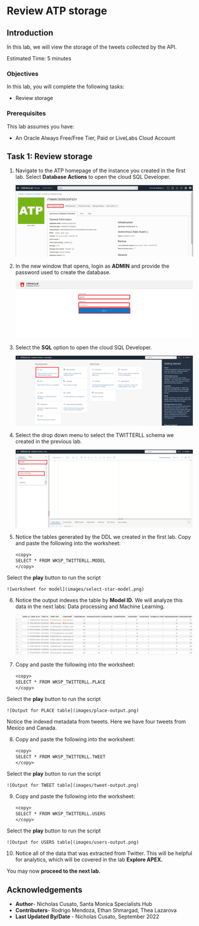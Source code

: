 # Review ATP storage

## Introduction

In this lab, we will view the storage of the tweets collected by the API.

Estimated Time: 5 minutes


### Objectives

In this lab, you will complete the following tasks:

- Review storage
  
### Prerequisites

This lab assumes you have:
- An Oracle Always Free/Free Tier, Paid or LiveLabs Cloud Account

## Task 1: Review storage

1. Navigate to the ATP homepage of the instance you created in the first lab. Select **Database Actions** to open the cloud SQL Developer.

    ![Menu option for DB Actions](images/db-actions.png) 

2. In the new window that opens, login as **ADMIN** and provide the password used to create the database.

    ![Login page for ATP DB Actions](images/login.png) 

3. Select the **SQL** option to open the cloud SQL Developer. 

    ![Update model details](images/sql-page.png) 

4. Select the drop down menu to select the TWITTERLL schema we created in the previous lab.

    ![Menu options for schema](images/wksp-twitterll.png) 

5. Notice the tables generated by the DDL we created in the first lab. Copy and paste the following into the worksheet:

    ```
    <copy>
    SELECT * FROM WKSP_TWITTERLL.MODEL
    </copy>
    ```
Select the **play** button to run the script

    ![worksheet for model](images/select-star-model.png)

6. Notice the output indexes the table by **Model ID.** We will analyze this data in the next labs: Data processing and Machine Learning.

    ![Model table output](images/model-output.png)

7. Copy and paste the following into the worksheet:

    ```
    <copy>
    SELECT * FROM WKSP_TWITTERLL.PLACE
    </copy>
    ```
Select the **play** button to run the script

    ![Output for PLACE table](images/place-output.png)

Notice the indexed metadata from tweets. Here we have four tweets from Mexico and Canada.

8. Copy and paste the following into the worksheet:

    ```
    <copy>
    SELECT * FROM WKSP_TWITTERLL.TWEET
    </copy>
    ```
Select the **play** button to run the script

    ![Output for TWEET table](images/tweet-output.png)

9. Copy and paste the following into the worksheet:

    ```
    <copy>
    SELECT * FROM WKSP_TWITTERLL.USERS
    </copy>
    ```
Select the **play** button to run the script

    ![Output for USERS table](images/users-output.png)

10. Notice all of the data that was extracted from Twitter. This will be helpful for analytics, which will be covered in the lab **Explore APEX.**

You may now **proceed to the next lab.**

## Acknowledgements

- **Author**- Nicholas Cusato, Santa Monica Specialists Hub
- **Contributers**- Rodrigo Mendoza, Ethan Shmargad, Thea Lazarova
- **Last Updated By/Date** - Nicholas Cusato, September 2022